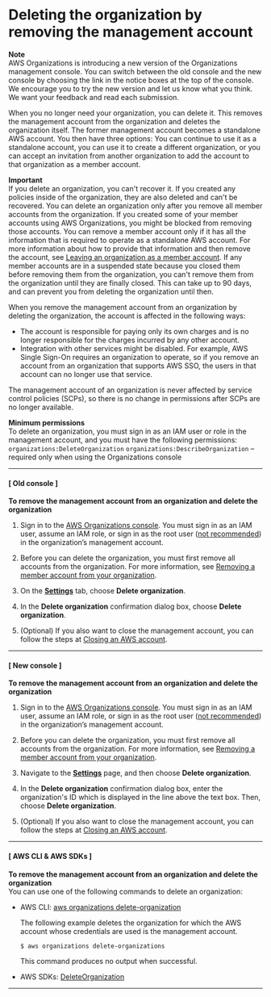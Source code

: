 # Deleting the organization by removing the management account<a name="orgs_manage_org_delete"></a>

**Note**  
AWS Organizations is introducing a new version of the Organizations management console\. You can switch between the old console and the new console by choosing the link in the notice boxes at the top of the console\. We encourage you to try the new version and let us know what you think\. We want your feedback and read each submission\.

When you no longer need your organization, you can delete it\. This removes the management account from the organization and deletes the organization itself\. The former management account becomes a standalone AWS account\. You then have three options: You can continue to use it as a standalone account, you can use it to create a different organization, or you can accept an invitation from another organization to add the account to that organization as a member account\. 

**Important**  
If you delete an organization, you can't recover it\. If you created any policies inside of the organization, they are also deleted and can't be recovered\.
You can delete an organization only after you remove all member accounts from the organization\. If you created some of your member accounts using AWS Organizations, you might be blocked from removing those accounts\. You can remove a member account only if it has all the information that is required to operate as a standalone AWS account\. For more information about how to provide that information and then remove the account, see [Leaving an organization as a member account](orgs_manage_accounts_remove.md#orgs_manage_accounts_leave-as-member)\.
If any member accounts are in a suspended state because you closed them before removing them from the organization, you can't remove them from the organization until they are finally closed\. This can take up to 90 days, and can prevent you from deleting the organization until then\.

When you remove the management account from an organization by deleting the organization, the account is affected in the following ways:
+ The account is responsible for paying only its own charges and is no longer responsible for the charges incurred by any other account\.
+ Integration with other services might be disabled\. For example, AWS Single Sign\-On requires an organization to operate, so if you remove an account from an organization that supports AWS SSO, the users in that account can no longer use that service\.

The management account of an organization is never affected by service control policies \(SCPs\), so there is no change in permissions after SCPs are no longer available\.

**Minimum permissions**  
To delete an organization, you must sign in as an IAM user or role in the management account, and you must have the following permissions:  
`organizations:DeleteOrganization`
`organizations:DescribeOrganization` – required only when using the Organizations console

------
#### [ Old console ]

**To remove the management account from an organization and delete the organization**

1. Sign in to the [AWS Organizations console](https://console.aws.amazon.com/organizations)\. You must sign in as an IAM user, assume an IAM role, or sign in as the root user \([not recommended](https://docs.aws.amazon.com/IAM/latest/UserGuide/best-practices.html#lock-away-credentials)\) in the organization’s management account\. 

1. Before you can delete the organization, you must first remove all accounts from the organization\. For more information, see [Removing a member account from your organization](orgs_manage_accounts_remove.md)\.

1. On the **[Settings](https://console.aws.amazon.com/organizations/home#/organization/settings)** tab, choose **Delete organization**\.

1. In the **Delete organization** confirmation dialog box, choose **Delete organization**\.

1. \(Optional\) If you also want to close the management account, you can follow the steps at [Closing an AWS account](orgs_manage_accounts_close.md)\.

------
#### [ New console ]

**To remove the management account from an organization and delete the organization**

1. Sign in to the [AWS Organizations console](https://console.aws.amazon.com/organizations/v2)\. You must sign in as an IAM user, assume an IAM role, or sign in as the root user \([not recommended](https://docs.aws.amazon.com/IAM/latest/UserGuide/best-practices.html#lock-away-credentials)\) in the organization’s management account\. 

1. Before you can delete the organization, you must first remove all accounts from the organization\. For more information, see [Removing a member account from your organization](orgs_manage_accounts_remove.md)\.

1. Navigate to the **[Settings](https://console.aws.amazon.com/organizations/v2/home/settings)** page, and then choose **Delete organization**\.

1. In the **Delete organization** confirmation dialog box, enter the organization's ID which is displayed in the line above the text box\. Then, choose **Delete organization**\.

1. \(Optional\) If you also want to close the management account, you can follow the steps at [Closing an AWS account](orgs_manage_accounts_close.md)\.

------
#### [ AWS CLI & AWS SDKs ]

**To remove the management account from an organization and delete the organization**  
You can use one of the following commands to delete an organization: 
+ AWS CLI: [aws organizations delete\-organization](https://docs.aws.amazon.com/cli/latest/reference/organizations/delete-organization.html)

  The following example deletes the organization for which the AWS account whose credentials are used is the management account\.

  ```
  $ aws organizations delete-organizations
  ```

  This command produces no output when successful\.
+ AWS SDKs: [DeleteOrganization](https://docs.aws.amazon.com/organizations/latest/APIReference/API_DeleteOrganization.html)

------